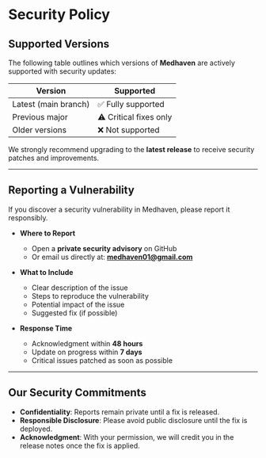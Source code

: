 # Security Policy

## Supported Versions

The following table outlines which versions of **Medhaven** are actively supported with security updates:

| Version              | Supported                |
| -------------------- | ------------------------ |
| Latest (main branch) | ✅ Fully supported        |
| Previous major       | ⚠️ Critical fixes only    |
| Older versions       | ❌ Not supported          |

We strongly recommend upgrading to the **latest release** to receive security patches and improvements.

---

## Reporting a Vulnerability

If you discover a security vulnerability in Medhaven, please report it responsibly.

- **Where to Report**  
  - Open a **private security advisory** on GitHub  
  - Or email us directly at: **medhaven01@gmail.com**

- **What to Include**  
  - Clear description of the issue  
  - Steps to reproduce the vulnerability  
  - Potential impact of the issue  
  - Suggested fix (if possible)  

- **Response Time**  
  - Acknowledgment within **48 hours**  
  - Update on progress within **7 days**  
  - Critical issues patched as soon as possible  

---

## Our Security Commitments

- **Confidentiality**: Reports remain private until a fix is released.  
- **Responsible Disclosure**: Please avoid public disclosure until the fix is deployed.  
- **Acknowledgment**: With your permission, we will credit you in the release notes once the fix is applied.  
